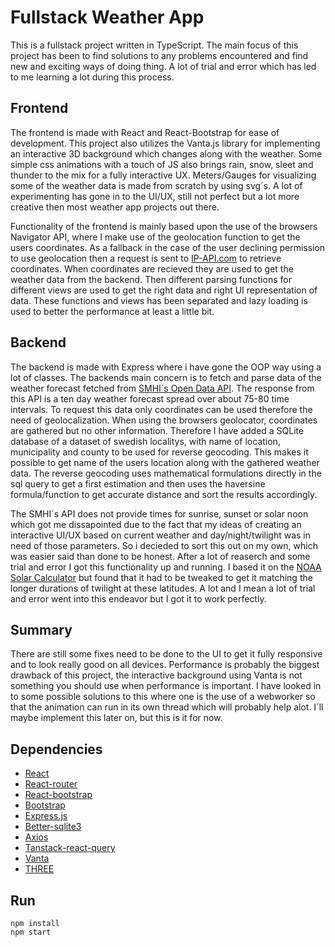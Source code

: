 # Fullstack Weather App

This is a fullstack project written in TypeScript. 
The main focus of this project has been to find solutions to any problems encountered and find new and exciting ways of doing thing.
A lot of trial and error which has led to me learning a lot during this process.

## Frontend
The frontend is made with React and React-Bootstrap for ease of development. This project also utilizes the Vanta.js library for implementing an interactive 3D background which changes along with the weather. Some simple css animations with a touch of JS also brings rain, snow, sleet and thunder to the mix for a fully interactive UX. Meters/Gauges for visualizing some of the weather data is made from scratch by using svg´s.
A lot of experimenting has gone in to the UI/UX, still not perfect but a lot more creative then most weather app projects out there.

Functionality of the frontend is mainly based upon the use of the browsers Navigator API, where I make use of the geolocation function to get the users coordinates. As a fallback in the case of the user declining permission to use geolocation then a request is sent to [IP-API.com](https://ip-api.com/) to retrieve coordinates. When coordinates are recieved they are used to get the weather data from the backend. Then different parsing functions for different views are used to get the right data and right UI representation of data. These functions and views has been separated and lazy loading is used to better the performance at least a little bit.

## Backend
The backend is made with Express where i have gone the OOP way using a lot of classes.
The backends main concern is to fetch and parse data of the weather forecast fetched from [SMHI´s Open Data API](https://opendata.smhi.se/). The response from this API is a ten day weather forecast spread over about 75-80 time intervals. To request this data only coordinates can be used therefore the need of geolocalization. When using the browsers geolocator, coordinates are gathered but no other information. Therefore I have added a SQLite database of a dataset of swedish localitys, with name of location, municipality and county to be used for reverse geocoding. This makes it possible to get name of the users location along with the gathered weather data. The reverse geocoding uses mathematical formulations directly in the sql query to get a first estimation and then uses the haversine formula/function to get accurate distance and sort the results accordingly.

The SMHI´s API does not provide times for sunrise, sunset or solar noon which got me dissapointed due to the fact that my ideas of creating an interactive UI/UX based on current weather and day/night/twilight was in need of those parameters. So i decieded to sort this out on my own, which was easier said than done to be honest. After a lot of reaserch and some trial and error I got this functionality up and running. I based it on the [NOAA Solar Calculator](https://gml.noaa.gov/grad/solcalc/index.html) but found that it had to be tweaked to get it matching the longer durations of twilight at these latitudes. A lot and I mean a lot of trial and error went into this endeavor but I got it to work perfectly.

## Summary
There are still some fixes need to be done to the UI to get it fully responsive and to look really good on all devices. 
Performance is probably the biggest drawback of this project, the interactive background using Vanta is not something you should use when performance is important. I have looked in to some possible solutions to this where one is the use of a webworker so that the animation can run in its own thread which will probably help alot. I´ll maybe implement this later on, but this is it for now.

## Dependencies
- [React](https://www.npmjs.com/package/react)
- [React-router](https://www.npmjs.com/package/react-router-dom)
- [React-bootstrap](https://www.npmjs.com/package/react-bootstrap)
- [Bootstrap](https://www.npmjs.com/package/bootstrap)
- [Express.js](https://www.npmjs.com/package/express)
- [Better-sqlite3](https://www.npmjs.com/package/better-sqlite3)
- [Axios](https://www.npmjs.com/package/axios)
- [Tanstack-react-query](https://www.npmjs.com/package/@tanstack/react-query)
- [Vanta](https://www.npmjs.com/package/vanta)
- [THREE](https://www.npmjs.com/package/three)

## Run
```
npm install
npm start
